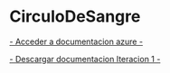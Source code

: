 # CirculoDeSangre

[- Acceder a documentacion azure -](https://dev.azure.com/prodas/Proyecto%20-%20Circulo%20de%20Sangre)

[- Descargar documentacion Iteracion 1 -](https://github.com/prodass/CirculoDeSangre/files/8541274/DocumentacionRodasPablo.pdf)

